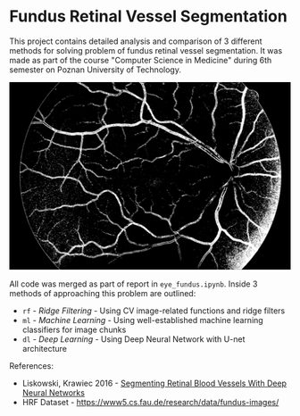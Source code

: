 # Fundus Retinal Vessel Segmentation

This project contains detailed analysis and comparison of 3 different methods for solving problem of fundus retinal vessel segmentation. It was made as part of the course "Computer Science in Medicine" during 6th semester on Poznan University of Technology. 

![ml_result.png](results/ml/15_h_mask.png)

All code was merged as part of report in `eye_fundus.ipynb`. Inside 3 methods of approaching this problem are outlined:
- `rf` - _Ridge Filtering_ - Using CV image-related functions and ridge filters 
- `ml` - _Machine Learning_ - Using well-established machine learning classifiers for image chunks
- `dl` - _Deep Learning_ - Using Deep Neural Network with U-net architecture 

References: 

- Liskowski, Krawiec 2016 - [Segmenting Retinal Blood Vessels With Deep Neural Networks](https://pubmed.ncbi.nlm.nih.gov/27046869/)
- HRF Dataset - https://www5.cs.fau.de/research/data/fundus-images/